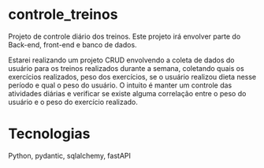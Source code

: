 # controle_treinos
Projeto de controle diário dos treinos. Este projeto irá envolver parte do Back-end, front-end e banco de dados.

Estarei realizando um projeto CRUD envolvendo a coleta de dados do usuário para os treinos realizados durante a semana, coletando quais os exercícios realizados, peso dos exercícios, se o usuário realizou dieta nesse período e qual o peso do usuário. 
O intuito é manter um controle das atividades diárias e verificar se existe alguma correlação entre o peso do usuário e o peso do exercício realizado.

# Tecnologias
Python, pydantic, sqlalchemy, fastAPI